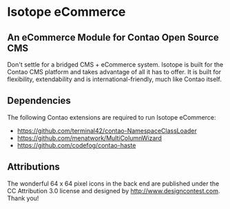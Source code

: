 # Isotope eCommerce

## An eCommerce Module for Contao Open Source CMS

Don't settle for a bridged CMS + eCommerce system. Isotope is built for the Contao CMS platform and takes advantage of all it has to offer.
It is built for flexibility, extendability and is international-friendly, much like Contao itself.


## Dependencies

The following Contao extensions are required to run Isotope eCommerce:
- https://github.com/terminal42/contao-NamespaceClassLoader
- https://github.com/menatwork/MultiColumnWizard
- https://github.com/codefog/contao-haste

## Attributions

The wonderful 64 x 64 pixel icons in the back end are published under the CC Attribution 3.0 license and designed by http://www.designcontest.com.
Thank you!